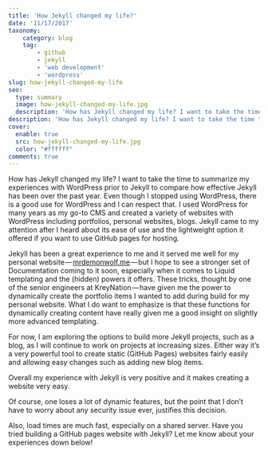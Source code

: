 ```yaml
---
title: 'How Jekyll changed my life?'
date: '11/17/2017'
taxonomy:
    category: blog
    tag:
        - github
        - jekyll
        - 'web development'
        - 'wordpress'
slug: how-jekyll-changed-my-life
seo:
  type: summary
  image: how-jekyll-changed-my-life.jpg
  description: 'How has Jekyll changed my life? I want to take the time to summarize my experiences with WordPress prior to Jekyll to compare how effective Jekyll has been over the past year. Even though I stopped using WordPress, there is a good use for WordPress and I can respect that.'
description: 'How has Jekyll changed my life? I want to take the time to summarize my experiences with WordPress prior to Jekyll to compare how effective Jekyll has been over the past year.'
cover:
  enable: true
  src: how-jekyll-changed-my-life.jpg
  color: "#ffffff"
comments: true
---
```

How has Jekyll changed my life? I want to take the time to summarize my experiences with WordPress prior to Jekyll to compare how effective Jekyll has been over the past year.
Even though I stopped using WordPress, there is a good use for WordPress and I can respect that.
I used WordPress for many years as my go-to CMS and created a variety of websites with WordPress including portfolios, personal websites, blogs.
Jekyll came to my attention after I heard about its ease of use and the lightweight option it offered if you want to use GitHub pages for hosting.

Jekyll has been a great experience to me and it served me well for my personal website — <a href="https://www.mrdemonwolf.me">mrdemonwolf.me</a> — but I hope to see a stronger set of Documentation coming to it soon, especially when it comes to Liquid templating and the (hidden) powers it offers.
These tricks, thought by one of the senior engineers at KreyNation — have given me the power to dynamically create the portfolio items I wanted to add during build for my personal website.
What I do want to emphasize is that these functions for dynamically creating content have really given me a good insight on slightly more advanced templating.

For now, I am exploring the options to build more Jekyll projects, such as a blog, as I will continue to work on projects at increasing sizes.
Either way it’s a very powerful tool to create static (GitHub Pages) websites fairly easily and allowing easy changes such as adding new blog items.

Overall my experience with Jekyll is very positive and it makes creating a website very easy.

Of course, one loses a lot of dynamic features, but the point that I don’t have to worry about any security issue ever, justifies this decision.

Also, load times are much fast, especially on a shared server. Have you tried building a GitHub pages website with Jekyll? Let me know about your experiences down below!
